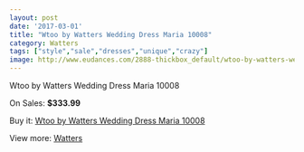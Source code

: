 ```yaml
---
layout: post
date: '2017-03-01'
title: "Wtoo by Watters Wedding Dress Maria 10008"
category: Watters
tags: ["style","sale","dresses","unique","crazy"]
image: http://www.eudances.com/2888-thickbox_default/wtoo-by-watters-wedding-dress-maria-10008.jpg
---
```

Wtoo by Watters Wedding Dress Maria 10008

On Sales: **$333.99**
<a href="https://www.eudances.com/en/watters/998-wtoo-by-watters-wedding-dress-maria-10008.html"><amp-img layout="responsive" width="600" height="600" src="//www.eudances.com/2888-thickbox_default/wtoo-by-watters-wedding-dress-maria-10008.jpg" alt="Wtoo by Watters Wedding Dress Maria 10008 0" /></a>

Buy it: [Wtoo by Watters Wedding Dress Maria 10008](https://www.eudances.com/en/watters/998-wtoo-by-watters-wedding-dress-maria-10008.html "Wtoo by Watters Wedding Dress Maria 10008")

View more: [Watters](https://www.eudances.com/en/12-watters "Watters")